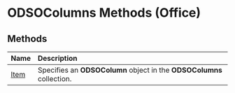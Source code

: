 
# ODSOColumns Methods (Office)

## Methods



|**Name**|**Description**|
|:-----|:-----|
| [Item](be6035d4-aac3-879d-ab87-2aa57a70756c.md)|Specifies an  **ODSOColumn** object in the **ODSOColumns** collection.|
